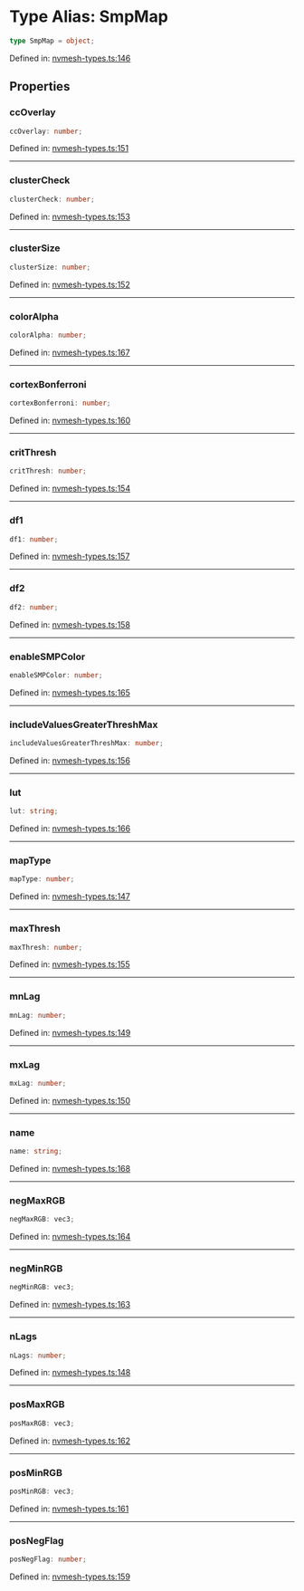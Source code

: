 # Type Alias: SmpMap

```ts
type SmpMap = object;
```

Defined in: [nvmesh-types.ts:146](https://github.com/thewtex/niivue/blob/main/packages/niivue/src/nvmesh-types.ts#L146)

## Properties

### ccOverlay

```ts
ccOverlay: number;
```

Defined in: [nvmesh-types.ts:151](https://github.com/thewtex/niivue/blob/main/packages/niivue/src/nvmesh-types.ts#L151)

---

### clusterCheck

```ts
clusterCheck: number;
```

Defined in: [nvmesh-types.ts:153](https://github.com/thewtex/niivue/blob/main/packages/niivue/src/nvmesh-types.ts#L153)

---

### clusterSize

```ts
clusterSize: number;
```

Defined in: [nvmesh-types.ts:152](https://github.com/thewtex/niivue/blob/main/packages/niivue/src/nvmesh-types.ts#L152)

---

### colorAlpha

```ts
colorAlpha: number;
```

Defined in: [nvmesh-types.ts:167](https://github.com/thewtex/niivue/blob/main/packages/niivue/src/nvmesh-types.ts#L167)

---

### cortexBonferroni

```ts
cortexBonferroni: number;
```

Defined in: [nvmesh-types.ts:160](https://github.com/thewtex/niivue/blob/main/packages/niivue/src/nvmesh-types.ts#L160)

---

### critThresh

```ts
critThresh: number;
```

Defined in: [nvmesh-types.ts:154](https://github.com/thewtex/niivue/blob/main/packages/niivue/src/nvmesh-types.ts#L154)

---

### df1

```ts
df1: number;
```

Defined in: [nvmesh-types.ts:157](https://github.com/thewtex/niivue/blob/main/packages/niivue/src/nvmesh-types.ts#L157)

---

### df2

```ts
df2: number;
```

Defined in: [nvmesh-types.ts:158](https://github.com/thewtex/niivue/blob/main/packages/niivue/src/nvmesh-types.ts#L158)

---

### enableSMPColor

```ts
enableSMPColor: number;
```

Defined in: [nvmesh-types.ts:165](https://github.com/thewtex/niivue/blob/main/packages/niivue/src/nvmesh-types.ts#L165)

---

### includeValuesGreaterThreshMax

```ts
includeValuesGreaterThreshMax: number;
```

Defined in: [nvmesh-types.ts:156](https://github.com/thewtex/niivue/blob/main/packages/niivue/src/nvmesh-types.ts#L156)

---

### lut

```ts
lut: string;
```

Defined in: [nvmesh-types.ts:166](https://github.com/thewtex/niivue/blob/main/packages/niivue/src/nvmesh-types.ts#L166)

---

### mapType

```ts
mapType: number;
```

Defined in: [nvmesh-types.ts:147](https://github.com/thewtex/niivue/blob/main/packages/niivue/src/nvmesh-types.ts#L147)

---

### maxThresh

```ts
maxThresh: number;
```

Defined in: [nvmesh-types.ts:155](https://github.com/thewtex/niivue/blob/main/packages/niivue/src/nvmesh-types.ts#L155)

---

### mnLag

```ts
mnLag: number;
```

Defined in: [nvmesh-types.ts:149](https://github.com/thewtex/niivue/blob/main/packages/niivue/src/nvmesh-types.ts#L149)

---

### mxLag

```ts
mxLag: number;
```

Defined in: [nvmesh-types.ts:150](https://github.com/thewtex/niivue/blob/main/packages/niivue/src/nvmesh-types.ts#L150)

---

### name

```ts
name: string;
```

Defined in: [nvmesh-types.ts:168](https://github.com/thewtex/niivue/blob/main/packages/niivue/src/nvmesh-types.ts#L168)

---

### negMaxRGB

```ts
negMaxRGB: vec3;
```

Defined in: [nvmesh-types.ts:164](https://github.com/thewtex/niivue/blob/main/packages/niivue/src/nvmesh-types.ts#L164)

---

### negMinRGB

```ts
negMinRGB: vec3;
```

Defined in: [nvmesh-types.ts:163](https://github.com/thewtex/niivue/blob/main/packages/niivue/src/nvmesh-types.ts#L163)

---

### nLags

```ts
nLags: number;
```

Defined in: [nvmesh-types.ts:148](https://github.com/thewtex/niivue/blob/main/packages/niivue/src/nvmesh-types.ts#L148)

---

### posMaxRGB

```ts
posMaxRGB: vec3;
```

Defined in: [nvmesh-types.ts:162](https://github.com/thewtex/niivue/blob/main/packages/niivue/src/nvmesh-types.ts#L162)

---

### posMinRGB

```ts
posMinRGB: vec3;
```

Defined in: [nvmesh-types.ts:161](https://github.com/thewtex/niivue/blob/main/packages/niivue/src/nvmesh-types.ts#L161)

---

### posNegFlag

```ts
posNegFlag: number;
```

Defined in: [nvmesh-types.ts:159](https://github.com/thewtex/niivue/blob/main/packages/niivue/src/nvmesh-types.ts#L159)
